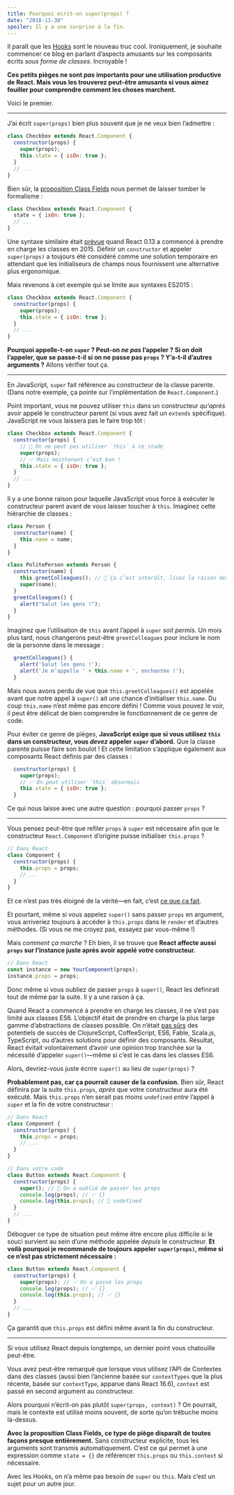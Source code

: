 ```yaml
---
title: Pourquoi écrit-on super(props) ?
date: "2018-11-30"
spoiler: Il y a une surprise à la fin.
---
```


Il paraît que les [Hooks](https://reactjs.org/docs/hooks-intro.html) sont le nouveau truc cool. Ironiquement, je souhaite commencer ce blog en parlant d’aspects amusants sur les composants écrits _sous forme de classes_. Incroyable !

**Ces petits pièges ne sont _pas_ importants pour une utilisation productive de React. Mais vous les trouverez peut-être amusants si vous aimez fouiller pour comprendre comment les choses marchent.**

Voici le premier.

---

J’ai écrit `super(props)` bien plus souvent que je ne veux bien l’admettre :

```jsx {3}
class Checkbox extends React.Component {
  constructor(props) {
    super(props);
    this.state = { isOn: true };
  }
  // ...
}
```

Bien sûr, la [proposition Class Fields](https://github.com/tc39/proposal-class-fields) nous permet de laisser tomber le formalisme :

```jsx
class Checkbox extends React.Component {
  state = { isOn: true };
  // ...
}
```

Une syntaxe similaire était [prévue](https://reactjs.org/blog/2015/01/27/react-v0.13.0-beta-1.html#es7-property-initializers) quand React 0.13 a commencé à prendre en charge les classes en 2015. Définir un `constructor` et appeler `super(props)` a toujours été considéré comme une solution temporaire en attendant que les initialiseurs de champs nous fournissent une alternative plus ergonomique.

Mais revenons à cet exemple qui se limite aux syntaxes ES2015 :

```jsx {3}
class Checkbox extends React.Component {
  constructor(props) {
    super(props);
    this.state = { isOn: true };
  }
  // ...
}
```

**Pourquoi appelle-t-on `super` ? Peut-on _ne pas_ l’appeler ? Si on doit l’appeler, que se passe-t-il si on ne passe pas `props` ? Y’a-t-il d’autres arguments ?** Allons vérifier tout ça.

---

En JavaScript, `super` fait référence au constructeur de la classe parente. (Dans notre exemple, ça pointe sur l’implémentation de `React.Component`.)

Point important, vous ne pouvez utiliser `this` dans un constructeur _qu’après_ avoir appelé le constructeur parent (si vous avez fait un `extends` spécifique). JavaScript ne vous laissera pas le faire trop tôt :

```jsx
class Checkbox extends React.Component {
  constructor(props) {
    // 🔴 On ne peut pas utiliser `this` à ce stade
    super(props);
    // ✅ Mais maintenant c’est bon !
    this.state = { isOn: true };
  }
  // ...
}
```

Il y a une bonne raison pour laquelle JavaScript vous force à exécuter le constructeur parent avant de vous laisser toucher à `this`. Imaginez cette hiérarchie de classes :

```jsx
class Person {
  constructor(name) {
    this.name = name;
  }
}

class PolitePerson extends Person {
  constructor(name) {
    this.greetColleagues(); // 🔴 Ça c’est interdit, lisez la raison dessous
    super(name);
  }
  greetColleagues() {
    alert("Salut les gens !");
  }
}
```

Imaginez que l’utilisation de `this` avant l’appel à `super` _soit permis_. Un mois plus tard, nous changerons peut-être `greetColleagues` pour inclure le nom de la personne dans le message :

```jsx
  greetColleagues() {
    alert('Salut les gens !');
    alert('Je m’appelle ' + this.name + ', enchantée !');
  }
```

Mais nous avons perdu de vue que `this.greetColleagues()` est appelée avant que notre appel à `super()` ait une chance d’initialiser `this.name`. Du coup `this.name` n’est même pas encore défini ! Comme vous pouvez le voir, il peut être délicat de bien comprendre le fonctionnement de ce genre de code.

Pour éviter ce genre de pièges, **JavaScript exige que si vous utilisez `this` dans un constructeur, vous _devez_ appeler `super` d’abord.** Que la classe parente puisse faire son boulot ! Et cette limitation s’applique également aux composants React définis par des classes :

```jsx
  constructor(props) {
    super(props);
    // ✅ On peut utiliser `this` désormais
    this.state = { isOn: true };
  }
```

Ce qui nous laisse avec une autre question : pourquoi passer `props` ?

---

Vous pensez peut-être que refiler `props` à `super` est nécessaire afin que le constructeur `React.Component` d’origine puisse initialiser `this.props` ?

```jsx
// Dans React
class Component {
  constructor(props) {
    this.props = props;
    // ...
  }
}
```

Et ce n’est pas très éloigné de la vérité—en fait, c’est [ce que ça fait](https://github.com/facebook/react/blob/1d25aa5787d4e19704c049c3cfa985d3b5190e0d/packages/react/src/ReactBaseClasses.js#L22).

Et pourtant, même si vous appelez `super()` sans passer `props` en argument, vous arriveriez toujours à accéder à `this.props` dans le `render` et d’autres méthodes. (Si vous ne me croyez pas, essayez par vous-même !)

Mais *comment ça marche* ? Eh bien, il se trouve que **React affecte aussi `props` sur l’instance juste après avoir appelé _votre_ constructeur.**

```jsx
// Dans React
const instance = new YourComponent(props);
instance.props = props;
```

Donc même si vous oubliez de passer `props` à `super()`, React les définirait tout de même par la suite. Il y a une raison à ça.

Quand React a commencé à prendre en charge les classes, il ne s’est pas limité aux classes ES6. L’objectif était de prendre en charge la plus large gamme d’abstractions de classes possible. On n’était [pas sûrs](https://reactjs.org/blog/2015/01/27/react-v0.13.0-beta-1.html#other-languages) des potentiels de succès de ClojureScript, CoffeeScript, ES6, Fable, Scala.js, TypeScript, ou d’autres solutions pour définir des composants. Résultat, React évitait volontairement d’avoir une opinion trop tranchée sur la nécessité d’appeler `super()`—même si c’est le cas dans les classes ES6.

Alors, devriez-vous juste écrire `super()` au lieu de `super(props)` ?

**Probablement pas, car ça pourrait causer de la confusion.** Bien sûr, React définira par la suite `this.props`, _après_ que votre constructeur aura été exécuté. Mais `this.props` n’en serait pas moins `undefined` _entre_ l’appel à `super` et la fin de votre constructeur :

```jsx {14}
// Dans React
class Component {
  constructor(props) {
    this.props = props;
    // ...
  }
}

// Dans votre code
class Button extends React.Component {
  constructor(props) {
    super(); // 😬 On a oublié de passer les props
    console.log(props); // ✅ {}
    console.log(this.props); // 😬 undefined
  }
  // ...
}
```

Déboguer ce type de situation peut même être encore plus difficile si le souci survient au sein d’une méthode appelée _depuis_ le constructeur. **Et voilà pourquoi je recommande de toujours appeler `super(props)`, même si ce n’est pas strictement nécessaire :**

```jsx
class Button extends React.Component {
  constructor(props) {
    super(props); // ✅ On a passé les props
    console.log(props); // ✅ {}
    console.log(this.props); // ✅ {}
  }
  // ...
}
```

Ça garantit que `this.props` est défini même avant la fin du constructeur.

---

Si vous utilisez React depuis longtemps, un dernier point vous chatouille peut-être.

Vous avez peut-être remarqué que lorsque vous utilisez l’API de Contextes dans des classes (aussi bien l’ancienne basée sur `contextTypes` que la plus récente, basée sur `contextType`, apparue dans React 16.6), `context` est passé en second argument au constructeur.

Alors pourquoi n’écrit-on pas plutôt `super(props, context)` ? On pourrait, mais le contexte est utilisé moins souvent, de sorte qu’on trébuche moins là-dessus.

**Avec la proposition Class Fields, ce type de piège disparaît de toutes façons presque entièrement.** Sans constructeur explicite, tous les arguments sont transmis automatiquement. C’est ce qui permet à une expression comme `state = {}` de référencer `this.props` ou `this.context` si nécessaire.

Avec les Hooks, on n’a même pas besoin de `super` ou `this`. Mais c’est un sujet pour un autre jour.
